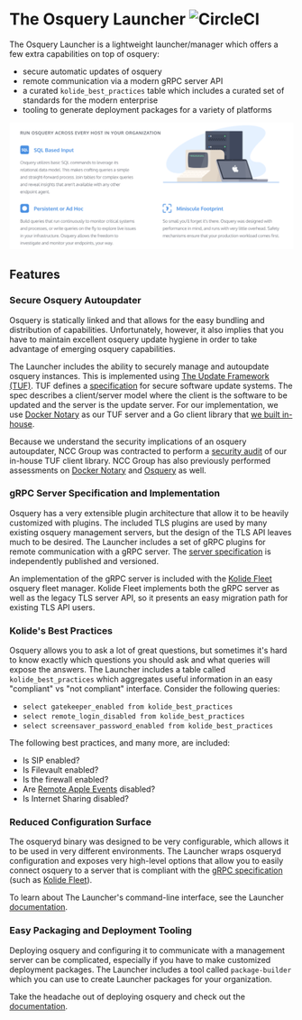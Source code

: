 The Osquery Launcher ![CircleCI](https://circleci.com/gh/kolide/launcher.svg?style=svg&circle-token=e33dd9f3fec934f64b17e15c68ed57209f61117e)
====================

The Osquery Launcher is a lightweight launcher/manager which offers a few extra capabilities on top of osquery:

- secure automatic updates of osquery
- remote communication via a modern gRPC server API
- a curated `kolide_best_practices` table which includes a curated set of standards for the modern enterprise
- tooling to generate deployment packages for a variety of platforms

[![osquery is lightweight](./tools/images/lightweight.png)](https://kolide.com/osquery)

## Features

### Secure Osquery Autoupdater

Osquery is statically linked and that allows for the easy bundling and distribution of capabilities. Unfortunately, however, it also implies that you have to maintain excellent osquery update hygiene in order to take advantage of emerging osquery capabilities.

The Launcher includes the ability to securely manage and autoupdate osquery instances. This is implemented using [The Update Framework (TUF)](https://theupdateframework.github.io/). TUF defines a [specification](https://github.com/theupdateframework/tuf/blob/develop/docs/tuf-spec.md) for secure software update systems. The spec describes a client/server model where the client is the software to be updated and the server is the update server. For our implementation, we use [Docker Notary](https://github.com/docker/notary) as our TUF server and a Go client library that [we built in-house](https://github.com/kolide/updater).

Because we understand the security implications of an osquery autoupdater, NCC Group was contracted to perform a [security audit]() of our in-house TUF client library. NCC Group has also previously performed assessments on [Docker Notary](https://www.nccgroup.trust/us/our-research/docker-notary/) and [Osquery](https://www.nccgroup.trust/us/about-us/newsroom-and-events/blog/2016/march/ncc-group-reviews-osquery/) as well.

### gRPC Server Specification and Implementation

Osquery has a very extensible plugin architecture that allow it to be heavily customized with plugins. The included TLS plugins are used by many existing osquery management servers, but the design of the TLS API leaves much to be desired. The Launcher includes a set of gRPC plugins for remote communication with a gRPC server. The [server specification](https://github.com/kolide/agent-api) is independently published and versioned.

An implementation of the gRPC server is included with the [Kolide Fleet](https://github.com/kolide/fleet) osquery fleet manager. Kolide Fleet implements both the gRPC server as well as the legacy TLS server API, so it presents an easy migration path for existing TLS API users.

### Kolide's Best Practices

Osquery allows you to ask a lot of great questions, but sometimes it's hard to know exactly which questions you should ask and what queries will expose the answers. The Launcher includes a table called `kolide_best_practices` which aggregates useful information in an easy "compliant" vs "not compliant" interface. Consider the following queries:

-	`select gatekeeper_enabled from kolide_best_practices`
- `select remote_login_disabled from kolide_best_practices`
- `select screensaver_password_enabled from kolide_best_practices`

The following best practices, and many more, are included:

- Is SIP enabled?
- Is Filevault enabled?
- Is the firewall enabled?
- Are [Remote Apple Events](https://support.apple.com/kb/PH18721?locale=en_US) disabled?
- Is Internet Sharing disabled?

### Reduced Configuration Surface

The osqueryd binary was designed to be very configurable, which allows it to be used in very different environments. The Launcher wraps osqueryd configuration and exposes very high-level options that allow you to easily connect osquery to a server that is compliant with the [gRPC specification](https://github.com/kolide/agent-api/blob/master/agent_api.proto) (such as [Kolide Fleet](https://github.com/kolide/fleet)).

To learn about The Launcher's command-line interface, see the Launcher [documentation](./cmd/launcher/README.md).

### Easy Packaging and Deployment Tooling

Deploying osquery and configuring it to communicate with a management server can be complicated, especially if you have to make customized deployment packages. The Launcher includes a tool called `package-builder` which you can use to create Launcher packages for your organization.

Take the headache out of deploying osquery and check out the [documentation](./cmd/package-builder/README.md).
